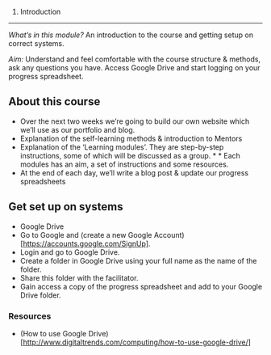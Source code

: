 1. Introduction
---------------

*What’s in this module?* An introduction to the course and getting setup on correct systems.

*Aim:* Understand and feel comfortable with the course structure & methods, ask any questions you have. Access Google Drive and start logging on your progress spreadsheet.

## About this course

* Over the next two weeks we’re going to build our own website which we’ll use as our portfolio and blog.
* Explanation of the self-learning methods & introduction to Mentors
* Explanation of the ‘Learning modules’. They are step-by-step instructions, some of which will be discussed as a group. * * Each modules has an aim, a set of instructions and some resources.
* At the end of each day, we’ll write a blog post & update our progress spreadsheets

## Get set up on systems

* Google Drive
* Go to Google and (create a new Google Account)[https://accounts.google.com/SignUp].
* Login and go to Google Drive.
* Create a folder in Google Drive using your full name as the name of the folder.
* Share this folder with the facilitator.
* Gain access a copy of the progress spreadsheet and add to your Google Drive folder.

### Resources

* (How to use Google Drive)[http://www.digitaltrends.com/computing/how-to-use-google-drive/]
